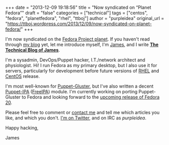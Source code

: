 +++
date = "2013-12-09 19:18:56"
title = "Now syndicated on “Planet Fedora”"
draft = "false"
categories = ["technical"]
tags = ["centos", "fedora", "planetfedora", "rhel", "ttboj"]
author = "purpleidea"
original_url = "https://ttboj.wordpress.com/2013/12/09/now-syndicated-on-planet-fedora/"
+++

I'm now syndicated on the <a href="http://planet.fedoraproject.org/">Fedora Project planet</a>. If you haven't read through <a href="/blog/">my blog</a> yet, let me introduce myself, I'm <a href="http://purpleidea.fedorapeople.org/">James</a>, and I write <strong><a href="/blog/">The Technical Blog of James</a></strong>.

I'm a sysadmin, DevOps/Puppet hacker, I.T./network architect and physiologist. Hi! I run Fedora as my primary desktop, but I also use it for servers, particularly for development before future versions of <a href="https://en.wikipedia.org/wiki/Red_Hat_Enterprise_Linux">RHEL</a> and <a href="https://en.wikipedia.org/wiki/CentOS">CentOS</a> release.

I'm most well-known for <a title="puppet-gluster" href="https://github.com/purpleidea/puppet-gluster/">Puppet-Gluster</a>, but I've also written a decent <a href="https://github.com/purpleidea/puppet-ipa">Puppet-IPA</a> (<a href="http://www.freeipa.org/">FreeIPA</a>) module. I'm currently working on porting Puppet-Gluster to Fedora and looking forward to the <a href="https://fedoraproject.org/wiki/Releases/20/Schedule">upcoming release of Fedora 20</a>.

Please feel free to comment or <a href="/contact/">contact me</a> and tell me which articles you like, and which you don't. <a href="https://twitter.com/#!/purpleidea">I'm on Twitter</a>, and on IRC as <em>purpleidea</em>.

Happy hacking,

James

